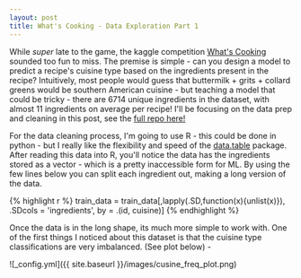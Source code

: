```yaml
---
layout: post
title: What's Cooking - Data Exploration Part 1
---
```


While *super* late to the game, the kaggle competition [What's Cooking](https://www.kaggle.com/c/whats-cooking-kernels-only/data) sounded too fun to miss. 
The premise is simple - can you design a model to predict a recipe's cuisine type based on the
ingredients present in the recipe?  Intuitively, most people would guess that buttermilk + grits +
collard greens would be southern American cuisine - but teaching a model that could 
be tricky - there are 6714 unique ingredients in the dataset, with almost 11 ingredients on average per recipe! I'll be focusing on the data prep and cleaning in this post, see the
[full repo here!](https://github.com/tbwhite2/WhatCookin)



For the data cleaning process, I'm going to use R - this could be done in python - but I really like 
the flexibility and speed of the [data.table](https://cran.r-project.org/web/packages/data.table/vignettes/datatable-intro.html) package.  After reading this data into R, you'll notice
the data has the ingredients stored as a vector - which is a pretty inaccessible form for ML.  By using the few lines below you can split each ingredient out, making a long version of the data.

{% highlight r %}
train_data = train_data[,lapply(.SD,function(x){unlist(x)}),
                        .SDcols = 'ingredients',
                        by = .(id, cuisine)]
{% endhighlight %}

Once the data is in the long shape, its much more simple to work with.  One of the first things I noticed about this dataset is that the cuisine type classifications are very imbalanced. (See plot below) - 

![_config.yml]({{ site.baseurl }}/images/cusine_freq_plot.png)
